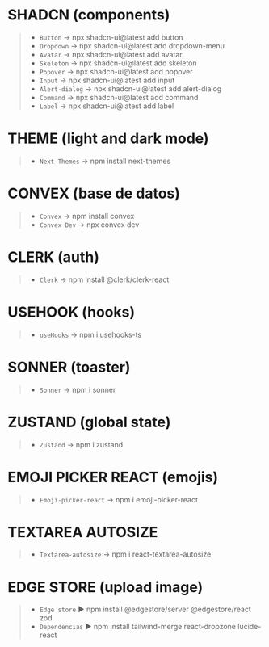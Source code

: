 # SHADCN (components)
>- `Button` → npx shadcn-ui@latest add button
>- `Dropdown` → npx shadcn-ui@latest add dropdown-menu
>- `Avatar` → npx shadcn-ui@latest add avatar
>- `Skeleton` → npx shadcn-ui@latest add skeleton
>- `Popover` → npx shadcn-ui@latest add popover
>- `Input` → npx shadcn-ui@latest add input
>- `Alert-dialog` → npx shadcn-ui@latest add alert-dialog
>- `Command` → npx shadcn-ui@latest add command
>- `Label` → npx shadcn-ui@latest add label

# THEME (light and dark mode)
>- `Next-Themes` → npm install next-themes

# CONVEX (base de datos)
>- `Convex` → npm install convex
>- `Convex Dev` → npx convex dev

# CLERK (auth)
>- `Clerk` → npm install @clerk/clerk-react

# USEHOOK (hooks)
>- `useHooks` → npm i usehooks-ts

# SONNER (toaster)
>- `Sonner` → npm i sonner

# ZUSTAND (global state)
>- `Zustand` → npm i zustand

# EMOJI PICKER REACT (emojis)
>- `Emoji-picker-react` → npm i emoji-picker-react

# TEXTAREA AUTOSIZE
>- `Textarea-autosize` → npm i react-textarea-autosize

# EDGE STORE (upload image)
>- `Edge store` ► npm install @edgestore/server @edgestore/react zod
>- `Dependencias` ► npm install tailwind-merge react-dropzone lucide-react
